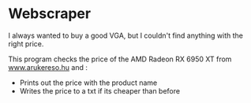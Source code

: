 # Webscraper

I always wanted to buy a good VGA, but I couldn't find anything with the right price.

This program checks the price of the AMD Radeon RX 6950 XT from www.arukereso.hu and : 

* Prints out the price with the product name
* Writes the price to a txt if its cheaper than before

